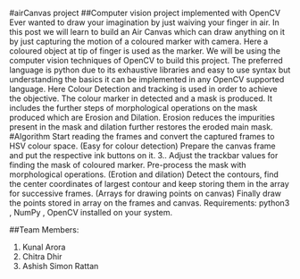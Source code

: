  #airCanvas project
 ##Computer vision project implemented with OpenCV
Ever wanted to draw your imagination by just waiving your finger in air. In this post we will learn to build an Air Canvas which can draw anything on it by just capturing the motion of a coloured marker with camera. Here a coloured object at tip of finger is used as the marker.
We will be using the computer vision techniques of OpenCV to build this project. The preferred language is python due to its exhaustive libraries and easy to use syntax but understanding the basics it can be implemented in any OpenCV supported language.
Here Colour Detection and tracking is used in order to achieve the objective. The colour marker in detected and a mask is produced. It includes the further steps of morphological operations on the mask produced which are Erosion and Dilation. Erosion reduces the impurities present in the mask and dilation further restores the eroded main mask.
 #Algorithm
Start reading the frames and convert the captured frames to HSV colour space. (Easy for colour detection)
Prepare the canvas frame and put the respective ink buttons on it. 3.. Adjust the trackbar values for finding the mask of coloured marker.
Pre-process the mask with morphological operations. (Erotion and dilation)
Detect the contours, find the center coordinates of largest contour and keep storing them in the array for successive frames. (Arrays for drawing points on canvas)
Finally draw the points stored in array on the frames and canvas.
Requirements: python3 , NumPy , OpenCV installed on your system.

 ##Team Members:
1.	Kunal Arora 
2.	Chitra Dhir 
3.	Ashish Simon Rattan 
